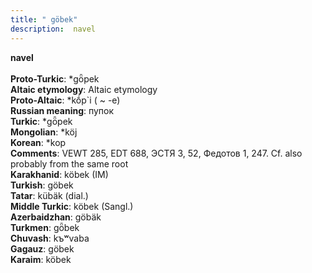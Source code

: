 ```yaml
---
title: " göbek"
description:  navel
---
```

<p data-pagefind-weight="0.5">
<strong> navel</strong><br><br>
<strong>Proto-Turkic</strong>:  *gȫpek<br>
<strong>Altaic etymology</strong>:  Altaic etymology<br>
<strong> Proto-Altaic</strong>:  *kṓp`i ( ~ -e)<br>
<strong>Russian meaning</strong>:  пупок<br>
<strong>Turkic</strong>:  *gȫpek<br>
<strong>Mongolian</strong>:  *köj<br>
<strong>Korean</strong>:  *kop<br>
<strong>Comments</strong>:  VEWT 285, EDT 688, ЭСТЯ 3, 52, Федотов 1, 247. Cf. also probably from the same root<br>
<strong>Karakhanid</strong>:  köbek (IM)<br>
<strong>Turkish</strong>:  göbek<br>
<strong>Tatar</strong>:  kübäk (dial.)<br>
<strong>Middle Turkic</strong>:  köbek (Sangl.)<br>
<strong>Azerbaidzhan</strong>:  göbäk<br>
<strong>Turkmen</strong>:  gȫbek<br>
<strong>Chuvash</strong>:  kъʷvaba<br>
<strong>Gagauz</strong>:  göbek<br>
<strong>Karaim</strong>:  köbek<br>

</p>
